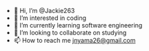 - 👋 Hi, I’m @Jackie263
- 👀 I’m interested in coding
- 🌱 I’m currently learning software engineering 
- 💞️ I’m looking to collaborate on studying
- 📫 How to reach me jnyama26@gmail.com 

<!---
Jackie263/Jackie263 is a ✨ special ✨ repository because its `README.md` (this file) appears on your GitHub profile.
You can click the Preview link to take a look at your changes.
--->
